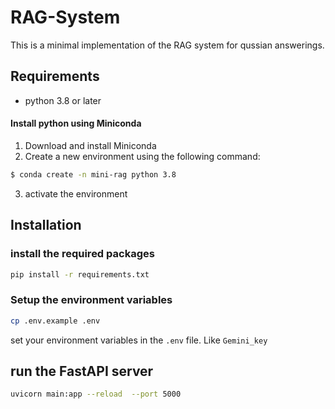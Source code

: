 # RAG-System
This is a minimal implementation of the RAG system for qussian answerings.

## Requirements
- python 3.8 or later
#### Install python using Miniconda
1) Download and install Miniconda
2) Create a new environment using the following command:

```bash
$ conda create -n mini-rag python 3.8
```
3) activate the environment 

## Installation
### install the required packages
```bash
pip install -r requirements.txt
```
### Setup the environment variables
```bash
cp .env.example .env
```
set your environment variables in the `.env` file. Like `Gemini_key`

## run the FastAPI server
```bash
uvicorn main:app --reload  --port 5000
```